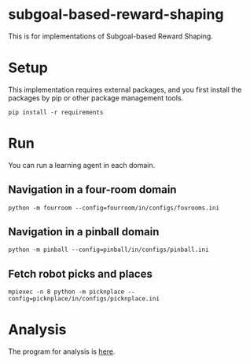 # subgoal-based-reward-shaping
This is for implementations of Subgoal-based Reward Shaping.

# Setup
This implementation requires external packages, and you first install the packages by pip or other package management tools.

```
pip install -r requirements
```

# Run
You can run a learning agent in each domain. 
## Navigation in a four-room domain

```
python -m fourroom --config=fourroom/in/configs/fourooms.ini
```

## Navigation in a pinball domain

```
python -m pinball --config=pinball/in/configs/pinball.ini
```

## Fetch robot picks and places

```
mpiexec -n 8 python -m picknplace --config=picknplace/in/configs/picknplace.ini
```

# Analysis

The program for analysis is [here](https://github.com/takato86/analyze_result).